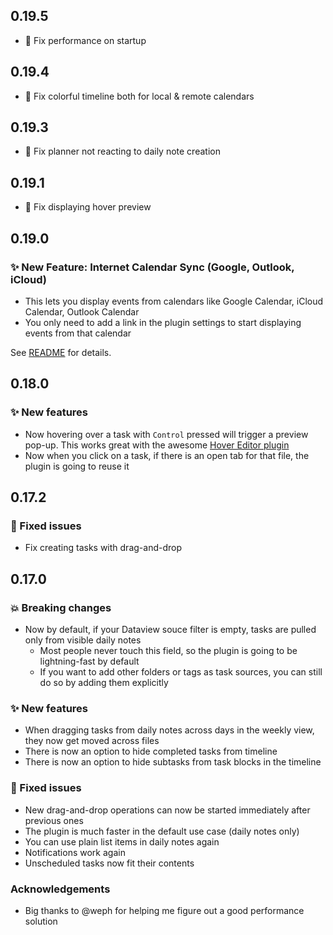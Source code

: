 ## 0.19.5

- 🐞 Fix performance on startup

## 0.19.4

- 🐞 Fix colorful timeline both for local & remote calendars

## 0.19.3

- 🐞 Fix planner not reacting to daily note creation

## 0.19.1

- 🐞 Fix displaying hover preview

## 0.19.0

### ✨ New Feature: Internet Calendar Sync (Google, Outlook, iCloud)

- This lets you display events from calendars like Google Calendar, iCloud Calendar, Outlook Calendar
- You only need to add a link in the plugin settings to start displaying events from that calendar

See [README](https://github.com/ivan-lednev/obsidian-day-planner?tab=readme-ov-file#showing-internet-calendars) for details.

## 0.18.0

### ✨ New features

- Now hovering over a task with `Control` pressed will trigger a preview pop-up. This works great with the awesome [Hover Editor plugin](https://github.com/nothingislost/obsidian-hover-editor)
- Now when you click on a task, if there is an open tab for that file, the plugin is going to reuse it

## 0.17.2

### 🐞 Fixed issues

- Fix creating tasks with drag-and-drop

## 0.17.0

### 💥 Breaking changes

- Now by default, if your Dataview souce filter is empty, tasks are pulled only from visible daily notes
  - Most people never touch this field, so the plugin is going to be lightning-fast by default
  - If you want to add other folders or tags as task sources, you can still do so by adding them explicitly

### ✨ New features

- When dragging tasks from daily notes across days in the weekly view, they now get moved across files
- There is now an option to hide completed tasks from timeline
- There is now an option to hide subtasks from task blocks in the timeline

### 🐞 Fixed issues

- New drag-and-drop operations can now be started immediately after previous ones
- The plugin is much faster in the default use case (daily notes only)
- You can use plain list items in daily notes again
- Notifications work again
- Unscheduled tasks now fit their contents

### Acknowledgements

- Big thanks to @weph for helping me figure out a good performance solution
